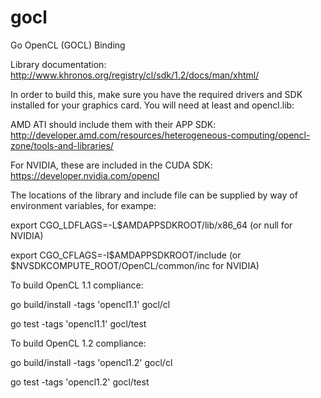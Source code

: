 gocl
====

Go OpenCL (GOCL) Binding


Library documentation: http://www.khronos.org/registry/cl/sdk/1.2/docs/man/xhtml/

In order to build this, make sure you have the required drivers and SDK installed for your graphics card. You will need at least and opencl.lib:

AMD ATI should include them with their APP SDK: http://developer.amd.com/resources/heterogeneous-computing/opencl-zone/tools-and-libraries/

For NVIDIA, these are included in the CUDA SDK: https://developer.nvidia.com/opencl

The locations of the library and include file can be supplied by way of environment variables, for exampe: 

export CGO_LDFLAGS=-L$AMDAPPSDKROOT/lib/x86_64 (or null for NVIDIA)

export CGO_CFLAGS=-I$AMDAPPSDKROOT/include (or $NVSDKCOMPUTE_ROOT/OpenCL/common/inc for NVIDIA)


To build OpenCL 1.1 compliance: 

go build/install -tags 'opencl1.1' gocl/cl

go test -tags 'opencl1.1' gocl/test

To build OpenCL 1.2 compliance: 

go build/install -tags 'opencl1.2' gocl/cl

go test -tags 'opencl1.2' gocl/test
